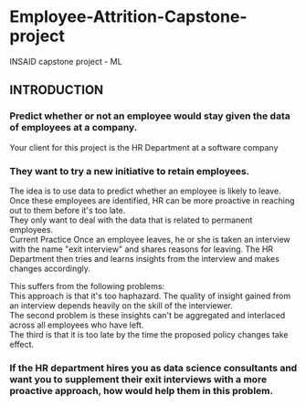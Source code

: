 # Employee-Attrition-Capstone-project
INSAID capstone project - ML 

## INTRODUCTION
### Predict whether or not an employee would stay given the data of employees at a company.<br/>
Your client for this project is the HR Department at a software company <br/>
###  They want to try a new initiative to retain employees.<br/>
  The idea is to use data to predict whether an employee is likely to leave.<br/>
  Once these employees are identified, HR can be more proactive in reaching out to them before it's too late.<br/>
  They only want to deal with the data that is related to permanent employees.<br/>
Current Practice Once an employee leaves, he or she is taken an interview with the name "exit interview" and shares reasons for leaving. The HR Department then tries and learns insights from the interview and makes changes accordingly.

This suffers from the following problems:<br/>
  This approach is that it's too haphazard. The quality of insight gained from an interview depends heavily on the skill of the interviewer.<br/>
  The second problem is these insights can't be aggregated and interlaced across all employees who have left.<br/>
  The third is that it is too late by the time the proposed policy changes take effect.<br/>
  
### If the HR department hires you as data science consultants and want you to supplement their exit interviews with a more proactive approach, how would help them in this problem.
